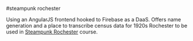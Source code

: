 #steampunk rochester

Using an AngularJS frontend hooked to Firebase as a DaaS. Offers name generation and a place to transcribe census data for 1920s Rochester to be used in [Steampunk Rochester](http://steampunkrochester.wikispaces.com/) course.
